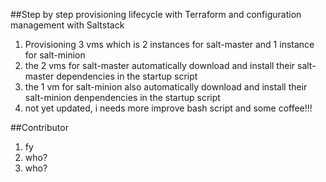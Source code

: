 ##Step by step provisioning lifecycle with Terraform and configuration management with Saltstack
1. Provisioning 3 vms which is 2 instances for salt-master and 1 instance for salt-minion
2. the 2 vms for salt-master automatically download and install their salt-master dependencies in the startup script
3. the 1 vm for salt-minion also automatically download and install their salt-minion denpendencies in the startup script
4. not yet updated, i needs more improve bash script and some coffee!!! 

##Contributor
1. fy
2. who?
3. who?